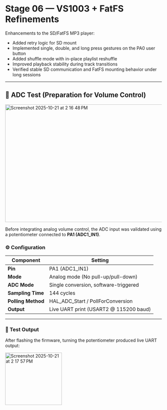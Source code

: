 # Stage 06 — VS1003 + FatFS Refinements

Enhancements to the SD/FatFS MP3 player:

- Added retry logic for SD mount  
- Implemented single, double, and long press gestures on the PA0 user button  
- Added shuffle mode with in-place playlist reshuffle  
- Improved playback stability during track transitions  
- Verified stable SD communication and FatFS mounting behavior under long sessions  

---

## 🧩 ADC Test (Preparation for Volume Control)

<img width="536" height="377" alt="Screenshot 2025-10-21 at 2 16 48 PM" src="https://github.com/user-attachments/assets/15e1fcf4-92ff-46ca-8822-97f920ee55a1" />

Before integrating analog volume control, the ADC input was validated using a potentiometer connected to **PA1 (ADC1_IN1)**.

### ⚙️ Configuration
| Component | Setting |
|------------|----------|
| **Pin** | PA1 (ADC1_IN1) |
| **Mode** | Analog mode (No pull-up/pull-down) |
| **ADC Mode** | Single conversion, software-triggered |
| **Sampling Time** | 144 cycles |
| **Polling Method** | HAL_ADC_Start / PollForConversion |
| **Output** | Live UART print (USART2 @ 115200 baud) |

---

### 🧪 Test Output
After flashing the firmware, turning the potentiometer produced live UART output:

<img width="182" height="168" alt="Screenshot 2025-10-21 at 2 17 57 PM" src="https://github.com/user-attachments/assets/7dea0294-ed0e-4bda-b2cf-117876d952d4" />

